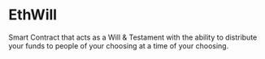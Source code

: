 # EthWill
Smart Contract that acts as a Will &amp; Testament with the ability to distribute your funds to people of your choosing at a time of your choosing.
